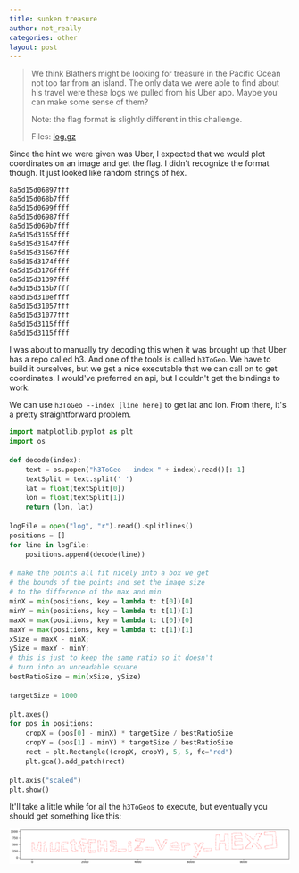 ```yaml
---
title: sunken treasure
author: not_really
categories: other
layout: post
---
```


> We think Blathers might be looking for treasure in the Pacific Ocean not too far from an island. The only data we were able to find about his travel were these logs we pulled from his Uber app. Maybe you can make some sense of them?
>
> Note: the flag format is slightly different in this challenge.
>
> Files: [log.gz](/img/uiuctf2020/log.gz)

Since the hint we were given was Uber, I expected that we would plot coordinates on an image and get the flag. I didn't recognize the format though. It just looked like random strings of hex.

```
8a5d15d06897fff
8a5d15d068b7fff
8a5d15d0699ffff
8a5d15d06987fff
8a5d15d069b7fff
8a5d15d3165ffff
8a5d15d31647fff
8a5d15d31667fff
8a5d15d3174ffff
8a5d15d3176ffff
8a5d15d31397fff
8a5d15d313b7fff
8a5d15d310effff
8a5d15d31057fff
8a5d15d31077fff
8a5d15d3115ffff
8a5d15d3115ffff
```

I was about to manually try decoding this when it was brought up that Uber has a repo called h3. And one of the tools is called `h3ToGeo`. We have to build it ourselves, but we get a nice executable that we can call on to get coordinates. I would've preferred an api, but I couldn't get the bindings to work.

We can use `h3ToGeo --index [line here]` to get lat and lon. From there, it's a pretty straightforward problem.

```python
import matplotlib.pyplot as plt
import os

def decode(index):
    text = os.popen("h3ToGeo --index " + index).read()[:-1]
    textSplit = text.split(' ')
    lat = float(textSplit[0])
    lon = float(textSplit[1])
    return (lon, lat)

logFile = open("log", "r").read().splitlines()
positions = []
for line in logFile:
    positions.append(decode(line))

# make the points all fit nicely into a box we get
# the bounds of the points and set the image size
# to the difference of the max and min
minX = min(positions, key = lambda t: t[0])[0]
minY = min(positions, key = lambda t: t[1])[1]
maxX = max(positions, key = lambda t: t[0])[0]
maxY = max(positions, key = lambda t: t[1])[1]
xSize = maxX - minX;
ySize = maxY - minY;
# this is just to keep the same ratio so it doesn't
# turn into an unreadable square
bestRatioSize = min(xSize, ySize)

targetSize = 1000

plt.axes()
for pos in positions:
    cropX = (pos[0] - minX) * targetSize / bestRatioSize
    cropY = (pos[1] - minY) * targetSize / bestRatioSize
    rect = plt.Rectangle((cropX, cropY), 5, 5, fc="red")
    plt.gca().add_patch(rect)

plt.axis("scaled")
plt.show()
```

It'll take a little while for all the `h3ToGeo`s to execute, but eventually you should get something like this:

![image-20200722153503677](/img/uiuctf2020/image-20200722153503677.png)
